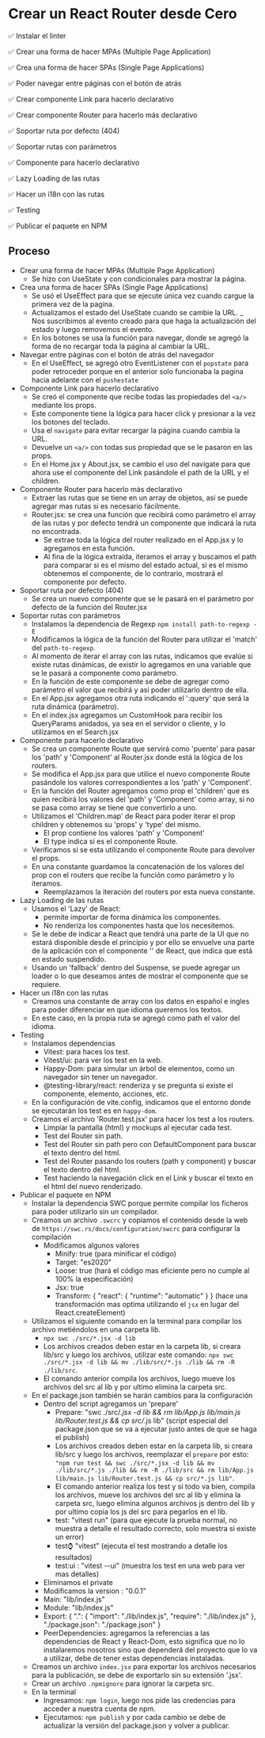 # Crear un React Router desde Cero

✅ Instalar el linter

✅ Crear una forma de hacer MPAs (Multiple Page Application)

✅ Crea una forma de hacer SPAs (Single Page Applications)

✅ Poder navegar entre páginas con el botón de atrás

✅ Crear componente Link para hacerlo declarativo

✅ Crear componente Router para hacerlo más declarativo

✅ Soportar ruta por defecto (404)

✅ Soportar rutas con parámetros

✅ Componente para hacerlo declarativo

✅ Lazy Loading de las rutas

✅ Hacer un i18n con las rutas

✅ Testing

✅ Publicar el paquete en NPM

## Proceso

- Crear una forma de hacer MPAs (Multiple Page Application)
  - Se hizo con UseState y con condicionales para mostrar la página.
- Crea una forma de hacer SPAs (Single Page Applications)
  - Se usó el UseEffect para que se ejecute única vez cuando cargue la primera vez de la pagina.
  - Actualizamos el estado del UseState cuando se cambie la URL.
  _ Nos suscribimos al evento creado para que haga la actualización del estado y luego removemos el evento.
  - En los botones se usa la función para navegar, donde se agregó la forma de no recargar toda la página al cambiar la URL.
- Navegar entre páginas con el botón de atrás del navegador
  - En el UseEffect, se agregó otro EventListener con el `popstate` para poder retroceder porque en el anterior solo funcionaba la pagina hacia adelante con el `pushestate`
- Componente Link para hacerlo declarativo
  - Se creó el componente que recibe todas las propiedades del `<a/>` mediante los props.
  - Este componente tiene la lógica para hacer click y presionar a la vez los botones del teclado.
  - Usa el `navigate` para evitar recargar la página cuando cambia la URL.
  - Devuelve un `<a/>` con todas sus propiedad que se le pasaron en las props.
  - En el Home.jsx y About.jsx, se cambio el uso del navigate para que ahora use el componente del Link pasándole el path de la URL y el children.
- Componente Router para hacerlo más declarativo
  - Extraer las rutas que se tiene en un array de objetos, asi se puede agregar mas rutas si es necesario fácilmente.
  - Router.jsx: se crea una función que recibirá como parámetro el array de las rutas y por defecto tendrá un componente que indicará la ruta no encontrada.
    - Se extrae toda la lógica del router realizado en el App.jsx y lo agregamos en esta función.
    - Al fina de la lógica extraída, iteramos el array y buscamos el path para comparar si es el mismo del estado actual, si es el mismo obtenemos el componente, de lo contrario, mostrará el componente por defecto.
- Soportar ruta por defecto (404)
  - Se crea un nuevo componente que se le pasará en el parámetro por defecto de la función del Router.jsx
- Soportar rutas con parámetros
  - Instalamos la dependencia de Regexp `npm install path-to-regexp -E`
  - Modificamos la lógica de la función del Router para utilizar el 'match' del `path-to-regexp`.
  - Al momento de iterar el array con las rutas, indicamos que evalúe si existe rutas dinámicas, de existir lo agregamos en una variable que se le pasará a componente como parámetro.
  - En la función de este componente se debe de agregar como parámetro el valor que recibirá y asi poder utilizarlo dentro de ella.
  - En el App.jsx agregamos otra ruta indicando el ':query' que será la ruta dinámica (parámetro).
  - En el index.jsx agregamos un CustomHook para recibir los QueryParams anidados, ya sea en el servidor o cliente, y lo utilizamos en el Search.jsx
- Componente para hacerlo declarativo
  - Se crea un componente Route que servirá como 'puente' para pasar los 'path' y 'Component' al Router.jsx donde está la lógica de los routers.
  - Se modifica el App.jsx para que utilice el nuevo componente Route pasándole los valores correspondientes a los 'path' y 'Component'.
  - En la función del Router agregamos como prop el 'children' que es quien recibirá los valores del 'path' y 'Component'  como array, si no se pasa como array se tiene que convertirlo a uno.
  - Utilizamos el 'Children.map' de React para poder iterar el prop children y obtenemos su 'props' y 'type' del mismo.
    - El prop contiene los valores 'path' y 'Component'
    - El type indica si es el componente Route.
  - Verificamos si se esta utilizando el componente Route para devolver el props.
  - En una constante guardamos la concatenación de los valores del prop con el routers que recibe la función como parámetro y lo iteramos.
    - Reemplazamos la iteración del routers por esta nueva constante.
- Lazy Loading de las rutas
  - Usamos el 'Lazy' de React:
    - permite importar de forma dinámica los componentes.
    - No renderiza los componentes hasta que los necesitemos.
  - Se le debe de indicar a React que tendrá una parte de la UI que no estará disponible desde el principio y por ello se envuelve una parte de la aplicación con el componente '<Suspense/>' de React, que indica que está en estado suspendido.
  - Usando un 'fallback' dentro del Suspense, se puede agregar un loader o lo que deseamos antes de mostrar el componente que se requiere.
- Hacer un i18n con las rutas
  - Creamos una constante de array con los datos en español e ingles para poder diferenciar en que idioma queremos los textos.
  - En este caso, en la propia ruta se agregó como path el valor del idioma.
- Testing
  - Instalamos dependencias
    - Vitest: para haces los test.
    - Vitest/ui: para ver los test en la web.
    - Happy-Dom: para simular un árbol de elementos, como un navegador sin tener un navegador.
    - @testing-library/react: renderiza y se pregunta si existe el componente, elemento, acciones, etc.
  - En la configuración de vite.config, indicamos que el entorno donde se ejecutarán los test es en `happy-dom`.
  - Creamos el archivo 'Router.test.jsx' para hacer los test a los routers.
    - Limpiar la pantalla (html) y mockups al ejecutar cada test.
    - Test del Router sin path.
    - Test del Router sin path pero con DefaultComponent para buscar el texto dentro del html.
    - Test del Router pasando los routers (path y component) y buscar el texto dentro del html.
    - Test haciendo la navegación click en el Link y buscar el texto en el html del nuevo renderizado.
- Publicar el paquete en NPM
  - Instalar la dependencia SWC porque permite compilar los ficheros para poder utilizarlo sin un compilador.
  - Creamos un archivo `.swcrc` y copiamos el contenido desde la web de `https://swc.rs/docs/configuration/swcrc` para configurar la compilación
    - Modificamos algunos valores
      - Minify: true (para minificar el código)
      - Target: "es2020"
      - Loose: true (hará el código mas eficiente pero no cumple al 100% la especificación)
      - Jsx: true
      - Transform: {
        "react": {
          "runtime": "automatic"
        }
      } (hace una transformación mas optima utilizando el `jsx` en lugar del React.createElement)
  - Utilizamos el siguiente comando en la terminal para compilar los archivo metiéndolos en una carpeta lib.
    - `npx swc ./src/*.jsx -d lib`
    - Los archivos creados deben estar en la carpeta lib, si creara lib/src y luego los archivos, utilizar este comando: `npx swc ./src/*.jsx -d lib && mv ./lib/src/*.js ./lib && rm -R ./lib/src`.
    - El comando anterior compila los archivos, luego mueve los archivos del src al lib y por ultimo elimina la carpeta src.
  - En el package.json también se harán cambios para la configuración
    - Dentro del script agregamos un 'prepare'
      - Prepare: "swc ./src/*.jsx -d lib && rm lib/App.js lib/main.js lib/Router.test.js && cp src/*.js lib" (script especial del package.json que se va a ejecutar justo antes de que se haga el publish)
      - Los archivos creados deben estar en la carpeta lib, si creara lib/src y luego los archivos, reemplazar el `prepare` por esto: `"npm run test && swc ./src/*.jsx -d lib && mv ./lib/src/*.js ./lib && rm -R ./lib/src && rm lib/App.js lib/main.js lib/Router.test.js && cp src/*.js lib"`.
      - El comando anterior realiza los test y si todo va bien, compila los archivos, mueve los archivos del src al lib y elimina la carpeta src, luego elimina algunos archivos js dentro del lib y por ultimo copia los js del src para pegarlos en el lib.
      - test: "vitest run" (para que ejecute la prueba normal, no muestra a detalle el resultado correcto, solo muestra si existe un error)
      - test:watch: "vitest" (ejecuta el test mostrando a detalle los resultados)
      - test:ui : "vitest --ui" (muestra los test en una web para ver mas detalles)
    - Eliminamos el private
    - Modificamos la version : "0.0.1"
    - Main: "lib/index.js"
    - Module: "lib/index.js"
    - Export: {
        ".": {
          "import": "./lib/index.js",
          "require": "./lib/index.js"
        },
        "./package.json": "./package.json"
      }
    - PeerDependencies: agregamos la referencias a las dependencias de React y React-Dom, esto significa que no lo instalaremos nosotros sino que dependerá del proyecto que lo va a utilizar, debe de tener estas dependencias instaladas.
  - Creamos un archivo `index.jsx` para exportar los archivos necesarios para la publicación, se debe de exportarlo sin su extensión '.jsx'.
  - Crear un archivo `.npmignore` para ignorar la carpeta src.
  - En la terminal
    - Ingresamos: `npm login`, luego nos pide las credencias para acceder a nuestra cuenta de npm.
    - Ejecutamos: `npm publish` y por cada cambio se debe de actualizar la versión del package.json y volver a publicar.
